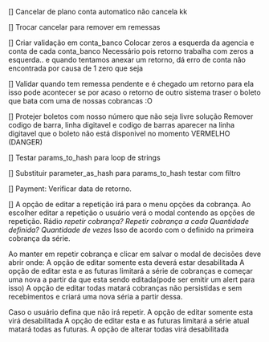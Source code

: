 [] Cancelar de plano conta automatico não cancela kk

[] Trocar cancelar para remover em remessas

[] Criar validação em conta_banco
  Colocar zeros a esquerda da agencia e conta de cada conta_banco
  Necessário pois retorno trabalha com zeros a esquerda.. e quando tentamos anexar um retorno,
    dá erro de conta não encontrada por causa de 1 zero que seja

[] Validar quando tem remessa pendente e é chegado um retorno para ela
  isso pode acontecer se por acaso o retorno de outro sistema traser o boleto que bata com uma de nossas cobrancas :O

[] Protejer boletos com nosso número que não seja livre
  solução
    Remover codigo de barra, linha digitavel e codigo de barras
      aparecer na linha digitavel que o boleto não está disponivel no momento
        VERMELHO (DANGER)

[] Testar params_to_hash para loop de strings

[] Substituir parameter_as_hash para params_to_hash
  testar com filtro

[] Payment: Verificar data de retorno.

[] A opção de editar a repetição irá para o menu opções da cobrança.
  Ao escolher editar a repetição o usuário verá o modal contendo as opções de repetição.
    Rádio *repetir cobrança?*
      *Repetir cobrança a cada*
      *Quantidade definida?*
      *Quantidade de vezes*
    Isso de acordo com o definido na primeira cobrança da série.

  Ao manter em repetir cobrança e clicar em salvar o modal de decisões deve abrir onde:
    A opção de editar somente esta deverá estar desabilitada
    A opção de editar esta e as futuras limitará a série de cobranças e começar uma nova a partir da que esta sendo editada(pode ser emitir um alert para isso)
    A opção de editar todas matará cobranças não persistidas e sem recebimentos e criará uma nova séria a partir dessa.

  Caso o usuário defina que não irá repetir.
    A opção de editar somente esta virá desabilitada
    A opção de editar esta e as futuras limitará a série atual matará todas as futuras.
    A opção de alterar todas virá desabilitada
